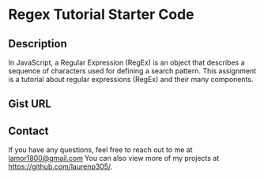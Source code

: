 # Regex Tutorial Starter Code

## Description 

In JavaScript, a Regular Expression (RegEx) is an object that describes a sequence of characters used for defining a search pattern. This assignment is a tutorial about regular expressions (RegEx) and their many components. 

## Gist URL



## Contact

If you have any questions, feel free to reach out to me at lamor1800@gmail.com You can also view more of my projects at https://github.com/laurenp305/.


